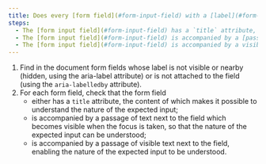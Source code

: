```yaml
---
title: Does every [form field](#form-input-field) with a [label](#form-field-label) whose content is not visible or nearby (hidden, `aria-label`) or which is not [adjacent](#label-and-field-located-next-to-each-other) to the field (`aria-labelledby`), meet one of these conditions?
steps:
  - The [form input field](#form-input-field) has a `title` attribute, the content of which makes it possible to understand the nature of the expected input.
  - The [form input field](#form-input-field) is accompanied by a [passage of text](#passage-of-text-linked-by-aria-labelledby-or-aria-describedby) attached to the field, which becomes visible when the focus is taken, allowing the nature of the expected input to be understood.
  - The [form input field](#form-input-field) is accompanied by a visible [passage of text](#passage-of-text-linked-by-aria-labelledby-or-aria-describedby) attached to the field so that the nature of the expected input can be understood.
---
```


1. Find in the document form fields whose label is not visible or nearby (hidden, using the aria-label attribute) or is not attached to the field (using the `aria-labelledby` attribute).
2. For each form field, check that the form field
   - either has a `title` attribute, the content of which makes it possible to understand the nature of the expected input;
   - is accompanied by a passage of text next to the field which becomes visible when the focus is taken, so that the nature of the expected input can be understood;
   - is accompanied by a passage of visible text next to the field, enabling the nature of the expected input to be understood.
